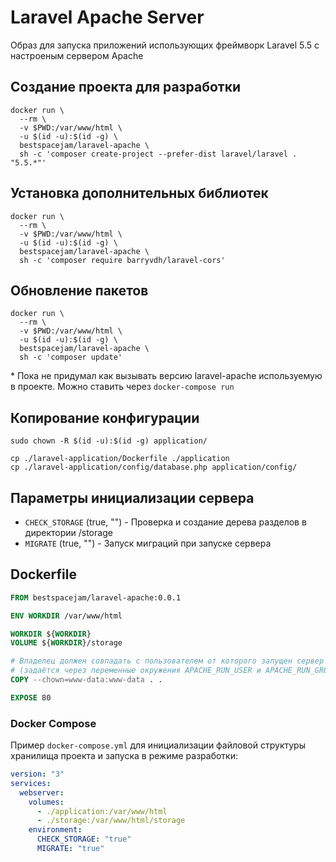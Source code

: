 # Laravel Apache Server

Образ для запуска приложений использующих фреймворк Laravel 5.5 с настроеным сервером Apache


## Создание проекта для разработки

```shell
docker run \
  --rm \
  -v $PWD:/var/www/html \
  -u $(id -u):$(id -g) \
  bestspacejam/laravel-apache \
  sh -c 'composer create-project --prefer-dist laravel/laravel . "5.5.*"'
```


## Установка дополнительных библиотек


```shell
docker run \
  --rm \
  -v $PWD:/var/www/html \
  -u $(id -u):$(id -g) \
  bestspacejam/laravel-apache \
  sh -c 'composer require barryvdh/laravel-cors'
```


## Обновление пакетов

```shell
docker run \
  --rm \
  -v $PWD:/var/www/html \
  -u $(id -u):$(id -g) \
  bestspacejam/laravel-apache \
  sh -c 'composer update'
```


\* Пока не придумал как вызывать версию laravel-apache используемую в проекте. Можно ставить через `docker-compose run`


## Копирование конфигурации 

```shell
sudo chown -R $(id -u):$(id -g) application/

cp ./laravel-application/Dockerfile ./application
cp ./laravel-application/config/database.php application/config/
```


## Параметры инициализации сервера

- `CHECK_STORAGE` (true, "") - Проверка и создание дерева разделов в директории /storage
- `MIGRATE` (true, "") - Запуск миграций при запуске сервера


## Dockerfile

```Dockerfile
FROM bestspacejam/laravel-apache:0.0.1

ENV WORKDIR /var/www/html

WORKDIR ${WORKDIR}
VOLUME ${WORKDIR}/storage

# Владелец должен совпадать с пользователем от которого запущен сервер
# (задаётся через переменные окружения APACHE_RUN_USER и APACHE_RUN_GROUP)
COPY --chown=www-data:www-data . .

EXPOSE 80
```


### Docker Compose

Пример `docker-compose.yml` для инициализации файловой структуры хранилища проекта и запуска в режиме разработки:

```yaml
version: "3"
services:
  webserver:
    volumes:
      - ./application:/var/www/html
      - ./storage:/var/www/html/storage
    environment:
      CHECK_STORAGE: "true"
      MIGRATE: "true"

```
